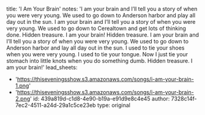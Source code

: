 title: 'I Am Your Brain'
notes: 'I am your brain and I’ll tell you a story of when you were very young. We used to go down to Anderson harbor and play all day out in the sun. I am your brain and I’ll tell you a story of when you were very young. We used to go down to Cerealtown and get lots of thinking done. Hidden treasure. I am your brain! Hidden treasure. I am your brain and I’ll tell you a story of when you were very young. We used to go down to Anderson harbor and lay all day out in the sun. I used to tie your shoes when you were very young. I used to tie your tongue. Now I just tie your stomach into little knots when you do something dumb. Hidden treasure. I am your brain!'
lead_sheets:
  - 'https://thiseveningsshow.s3.amazonaws.com/songs/i-am-your-brain-1.png'
  - 'https://thiseveningsshow.s3.amazonaws.com/songs/i-am-your-brain-2.png'
id: 439a819d-c1d8-4e90-b19a-e91d9e8c4e45
author: 7328c14f-7ec2-4511-a24d-29a1c5ce23eb
type: original
